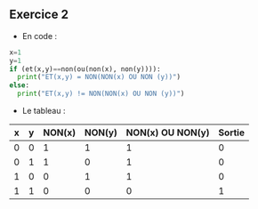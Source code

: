 ## Exercice 2

* En code :

```py
x=1
y=1
if (et(x,y)==non(ou(non(x), non(y)))):
  print("ET(x,y) = NON(NON(x) OU NON (y))")
else:
  print("ET(x,y) != NON(NON(x) OU NON (y))")
```

* Le tableau :

| x | y | NON(x) | NON(y) | NON(x) OU NON(y) | Sortie |
|---|---|--------|--------|------------------|--------|
| 0 | 0 |   1    |   1    |         1        |   0    |
| 0 | 1 |   1    |   0    |         1        |   0    |
| 1 | 0 |   0    |   1    |         1        |   0    |
| 1 | 1 |   0    |   0    |         0        |   1    |
